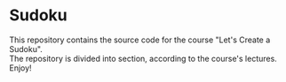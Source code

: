 # Sudoku
This repository contains the source code for the course "Let's Create a Sudoku".  
The repository is divided into section, according to the course's lectures.  
Enjoy!
